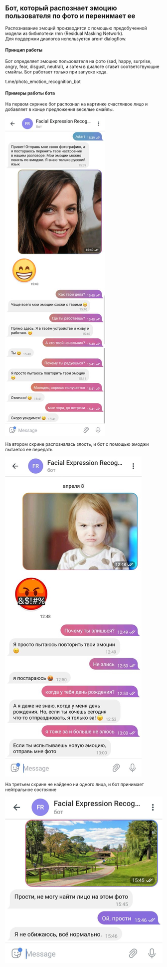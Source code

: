 ## Бот, который распознает эмоцию пользователя по фото и перенимает ее

Распознавание эмоций производится с помощью предобученной модели из бибилотеки rmn (Residual Masking Network).  
Для поддержки диалогов используется агент dialogflow.

#### Принцип работы

Бот определяет эмоцию пользователя на фото (sad, happy, surprise, angry, fear, disgust, neutral), 
и затем в диалоге ставит соответствующие смайлы.
Бот работает только при запуске кода.

t.me/photo_emotion_recognition_bot 

#### Примеры работы бота

На первом скринее бот распознал на картинке счастливое лицо и добавляет в конце предложения веселые смайлы.

![alt text](files/Screenshots/screen1.jpg)

На втором скрине распозналась злость, и бот с помощью эмоджи пытается ее передать

![alt text](files/Screenshots/screen2.jpg)

На третьем скрине не найдено ни одного лица, и бот принимает нейтральное состояние

![alt text](files/Screenshots/screen3.jpg)
